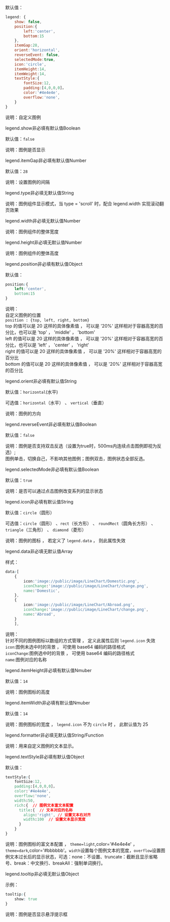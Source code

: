默认值：

```javascript
legend: {
    show: false,
    position:{
        left:'center',
        bottom:15
    },
    itemGap:28,
    orient:'horizontal',
    reverseEvent: false,
    selectedMode:true,
    icon:'circle',
    itemHeight:14,
    itemWeight:14,
    textStyle:{
        fontSize:12,
        padding:[4,0,0,0]，
        color:'#4e4e4e',
        overflow:'none',
    }
}
```

说明：自定义图例

<p class='ev_expand_title'>legend.show<span class='ev_expand_required'>非必填</span><span class='ev_expand_defaults'>有默认值</span><span class='ev_expand_type'>Boolean</span>

<p class='ev_expand_introduce'>默认值：<code>false</code>

<p class='ev_expand_introduce'>说明：图例是否显示

<p class='ev_expand_title'>legend.itemGap<span class='ev_expand_required'>非必填</span><span class='ev_expand_defaults'>有默认值</span><span class='ev_expand_type'>Number</span>

<p class='ev_expand_introduce'>默认值：<code>28</code>

<p class='ev_expand_introduce'>说明：设置图例的间隔

<p class='ev_expand_title'>legend.type<span class='ev_expand_required'>非必填</span><span class='ev_expand_defaults'>无默认值</span><span class='ev_expand_type'>String</span>

<p class='ev_expand_introduce'>说明：图例组件显示模式，当 type = 'scroll' 时，配合 legend.width 实现滚动翻页效果

<p class='ev_expand_title'>legend.width<span class='ev_expand_required'>非必填</span><span class='ev_expand_defaults'>无默认值</span><span class='ev_expand_type'>Number</span>

<p class='ev_expand_introduce'>说明：图例组件的整体宽度

<p class='ev_expand_title'>legend.height<span class='ev_expand_required'>非必填</span><span class='ev_expand_defaults'>无默认值</span><span class='ev_expand_type'>Number</span>

<p class='ev_expand_introduce'>说明：图例组件的整体高度

<p class='ev_expand_title'>legend.position<span class='ev_expand_required'>非必填</span><span class='ev_expand_defaults'>有默认值</span><span class='ev_expand_type'>Object</span>

<p class='ev_expand_introduce'>默认值：

```css
position:{
    left:'center',
    bottom:15
}
```

<p class='ev_expand_introduce'>说明：<br>
自定义图例的位置<br>
<code>position : {top, left, right, bottom}</code><br>
top 的值可以是 20 这样的具体像素值 ， 可以是 '20%' 这样相对于容器高宽的百分比，也可以是 'top'  ，  'middle'  ，  'bottom'<br>
left 的值可以是 20 这样的具体像素值 ， 可以是 '20%' 这样相对于容器高宽的百分比，也可以是 'left'  ，  'center'  ，  'right'<br>
right 的值可以是 20 这样的具体像素值 ， 可以是 '20%' 这样相对于容器高宽的百分比<br>
bottom 的值可以是 20 这样的具体像素值 ， 可以是 '20%' 这样相对于容器高宽的百分比

<p class='ev_expand_title'>legend.orient<span class='ev_expand_required'>非必填</span><span class='ev_expand_defaults'>有默认值</span><span class='ev_expand_type'>String</span>

<p class='ev_expand_introduce'>默认值：<code>horizontal</code>(水平)

<p class='ev_expand_introduce'>可选值：<code>horizontal</code>（水平） 、 <code>vertical</code>（垂直）

<p class='ev_expand_introduce'>说明：图例的方向

<p class='ev_expand_title'>legend.reverseEvent<span class='ev_expand_required'>非必填</span><span class='ev_expand_defaults'>有默认值</span><span class='ev_expand_type'>Boolean</span>

<p class='ev_expand_introduce'>默认值：<code>false</code>

<p class='ev_expand_introduce'>说明：图例是否支持双击反选（设置为true时，500ms内连续点击图例即视为反选）;<br>图例单击，切换自己，不影响其他图例；图例双击，图例状态全部反选。

<p class='ev_expand_title'>legend.selectedMode<span class='ev_expand_required'>非必填</span><span class='ev_expand_defaults'>有默认值</span><span class='ev_expand_type'>Boolean</span>

<p class='ev_expand_introduce'>默认值：<code>true</code>

<p class='ev_expand_introduce'>说明：是否可以通过点击图例改变系列的显示状态

<p class='ev_expand_title'>legend.icon<span class='ev_expand_required'>非必填</span><span class='ev_expand_defaults'>有默认值</span><span class='ev_expand_type'>String</span>

<p class='ev_expand_introduce'>默认值：<code>circle</code>（圆形）

<p class='ev_expand_introduce'>可选值：<code>circle</code>（圆形） 、<code>rect</code>（长方形） 、 <code>roundRect</code>（圆角长方形） 、 <code>triangle</code>（三角形） 、 <code>diamond</code>（菱形）

<p class='ev_expand_introduce'>说明：图例的图标 ， 若定义了 <code>legend.data</code> ， 则此属性失效

<p class='ev_expand_title'>legend.data<span class='ev_expand_required'>非必填</span><span class='ev_expand_defaults'>无默认值</span><span class='ev_expand_type'>Array</span>

<p class='ev_expand_introduce'>样式：

```css
data:[
    {
        icon:'image://public/image/LineChart/Domestic.png',
        iconChange:'image://public/image/LineChart/change.png',
        name:'Domestic',
    },
    {
        icon:'image://public/image/LineChart/Abroad.png',
        iconChange:'image://public/image/LineChart/change.png',
        name:'Abroad',
    }
    ],
```

<p class='ev_expand_introduce'>说明：<br>
针对不同的图例图标以数组的方式管理 ， 定义此属性后则 <code>legend.icon</code> 失效<br><code>icon</code>:图例未选中时的背景 ， 可使用 base64 编码的路径格式<br><code>iconChange</code>:图例选中时的背景 ， 可使用 base64 编码的路径格式<br><code>name</code>:图例对应的名称

<p class='ev_expand_title'>legend.itemHeight<span class='ev_expand_required'>非必填</span><span class='ev_expand_defaults'>有默认值</span><span class='ev_expand_type'>Nmuber</span>

<p class='ev_expand_introduce'>默认值：<code>14</code>

<p class='ev_expand_introduce'>说明：图例图标的高度

<p class='ev_expand_title'>legend.itemWidth<span class='ev_expand_required'>非必填</span><span class='ev_expand_defaults'>有默认值</span><span class='ev_expand_type'>Nmuber</span>

<p class='ev_expand_introduce'>默认值：<code>14</code>

<p class='ev_expand_introduce'>说明：图例图标的宽度 ， <code>legend.icon</code> 不为 <code>circle</code> 时 ， 此默认值为 25

<p class='ev_expand_title'>legend.formatter<span class='ev_expand_required'>非必填</span><span class='ev_expand_defaults'>无默认值</span><span class='ev_expand_type'>String/Function</span>

<p class='ev_expand_introduce'>说明：用来自定义图例的文本显示。

<p class='ev_expand_title'>legend.textStyle<span class='ev_expand_required'>非必填</span><span class='ev_expand_defaults'>有默认值</span><span class='ev_expand_type'>Object</span>

<p class='ev_expand_introduce'>默认值：

```css
textStyle:{
    fontSize:12,
    padding:[4,0,0,0]，
    color:'#4e4e4e',
    overflow:'none',
    width:50,
    rich:{  // 图例文本富文本配置
      title:{  // 文本对应的名称
        align:'right', // 设置文本右对齐
        width:100  // 设置文本显示宽度
      }
    }
}
```

<p class='ev_expand_introduce'>说明：图例图标的富文本配置 ， <code>theme=light</code>,color='#4e4e4e' ， <code>theme=dark</code>,color='#bbbbbb'。<code>width</code>设置每个图例文本的宽度，<code>overflow</code>设置图例文本过长后的显示状态，可选：none：不设置、truncate：截断且显示省略号、break：中文换行、breakAll：强制单词换行。

<p class='ev_expand_title'>legend.tooltip<span class='ev_expand_required'>非必填</span><span class='ev_expand_defaults'>无默认值</span><span class='ev_expand_type'>Object</span>

<p class='ev_expand_introduce'>示例：

```css
tooltip:{
    show: true
}
```

<p class='ev_expand_introduce'>说明：图例是否显示悬浮提示框



